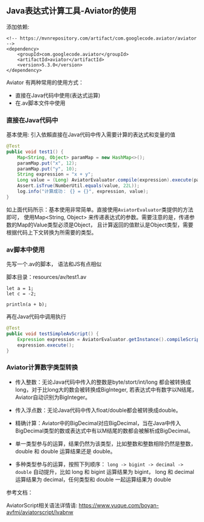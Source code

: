## Java表达式计算工具-Aviator的使用

添加依赖:
```
<!-- https://mvnrepository.com/artifact/com.googlecode.aviator/aviator -->
<dependency>
    <groupId>com.googlecode.aviator</groupId>
    <artifactId>aviator</artifactId>
    <version>5.3.0</version>
</dependency>
```

Aviator 有两种常用的使用方式： 
- 直接在Java代码中使用(表达式运算)
- 在.av脚本文件中使用

### 直接在Java代码中
基本使用: 引入依賴直接在Java代码中传入需要计算的表达式和变量的值
```java
@Test
public void test1() {
    Map<String, Object> paramMap = new HashMap<>();
    paramMap.put("x", 12);
    paramMap.put("y", 10);
    String expression = "x + y";
    Long value = (Long) AviatorEvaluator.compile(expression).execute(paramMap);
    Assert.isTrue(NumberUtil.equals(value, 22L));
    log.info("计算成功： {} = {}", expression, value);
}
```

如上面代码所示：基本使用非常简单。直接使用`AviatorEvaluator`类提供的方法即可， 使用Map<String, Object> 
来传递表达式的参数。需要注意的是，传递参数的Map的Value类型必须是Object， 
且计算返回的值默认是Object类型，需要根据代码上下文转换为所需要的类型。

###  av脚本中使用

先写一个.av的脚本， 语法和JS有点相似

脚本目录：resources/av/test1.av

```av
let a = 1;
let c = -2;

println(a + b);
```

再在Java代码中调用执行

```java
@Test
public void testSimpleAvScript() {
    Expression expression = AviatorEvaluator.getInstance().compileScript("av/test1.av");
    expression.execute();
}
```

### Aviator计算数字类型转换

- 传入整数：无论Java代码中传入的整数是byte/stort/int/long 都会被转换成long，对于比long大的数会被转换成BigInteger, 若表达式中有数字以N结尾，Aviator自动识别为BigInteger。
- 传入浮点数：无论Java代码中传入float/double都会被转换成double。
- 精确计算：Aviator中的BigDecimal对应BigDecimal，当在Java中传入BigDecimal类型的数或表达式中有以M结尾的数都会被解析成BigDecimal。

- 单一类型参与的运算，结果仍然为该类型，比如整数和整数相除仍然是整数，double 和 double 运算结果还是 double。
- 多种类型参与的运算，按照下列顺序： `long -> bigint -> decimal -> double` 自动提升，比如 long 和 bigint 运算结果为 bigint， long 和 decimal 运算结果为 decimal，任何类型和 double 一起运算结果为 double



参考文档：

AviatorScript相关语法详情请: https://www.yuque.com/boyan-avfmj/aviatorscript/lvabnw